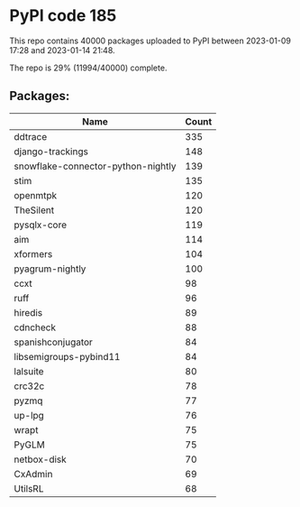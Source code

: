 # PyPI code 185

This repo contains 40000 packages uploaded to PyPI between 
2023-01-09 17:28 and 2023-01-14 21:48.

The repo is 29% (11994/40000) complete.

## Packages:

| Name  | Count |
| ----- | ----- |
| ddtrace | 335 |
| django-trackings | 148 |
| snowflake-connector-python-nightly | 139 |
| stim | 135 |
| openmtpk | 120 |
| TheSilent | 120 |
| pysqlx-core | 119 |
| aim | 114 |
| xformers | 104 |
| pyagrum-nightly | 100 |
| ccxt | 98 |
| ruff | 96 |
| hiredis | 89 |
| cdncheck | 88 |
| spanishconjugator | 84 |
| libsemigroups-pybind11 | 84 |
| lalsuite | 80 |
| crc32c | 78 |
| pyzmq | 77 |
| up-lpg | 76 |
| wrapt | 75 |
| PyGLM | 75 |
| netbox-disk | 70 |
| CxAdmin | 69 |
| UtilsRL | 68 |


